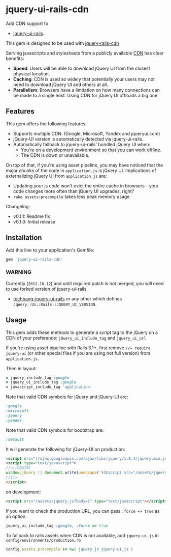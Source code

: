 # jquery-ui-rails-cdn

Add CDN support to

* [jquery-ui-rails](https://github.com/joliss/jquery-ui-rails).

This gem is designed to be used with [jquery-rails-cdn](https://github.com/kenn/jquery-rails-cdn)

Serving javascripts and stylesheets from a publicly available [CDN](http://en.wikipedia.org/wiki/Content_Delivery_Network) has clear benefits:

* **Speed**: Users will be able to download jQuery UI from the closest physical location.
* **Caching**: CDN is used so widely that potentially your users may not need to download jQuery UI and others at all.
* **Parallelism**: Browsers have a limitation on how many connections can be made to a single host. Using CDN for jQuery UI offloads a big one.

## Features

This gem offers the following features:

* Supports multiple CDN. (Google, Microsoft, Yandex and jqueryui.com)
* jQuery-UI version is automatically detected via jquery-ui-rails.
* Automatically fallback to jquery-ui-rails' bundled jQuery UI when:
  * You're on a development environment so that you can work offline.
  * The CDN is down or unavailable.

On top of that, if you're using asset pipeline, you may have noticed that the major chunks of the code in `application.js` is jQuery UI. Implications of externalizing jQuery UI from `application.js` are:

* Updating your js code won't evict the entire cache in browsers - your code changes more often than jQuery UI upgrades, right?
* `rake assets:precompile` takes less peak memory usage.

Changelog:

* v0.1.1: Readme fix
* v0.1.0: Initial release

## Installation

Add this line to your application's Gemfile:

```ruby
gem 'jquery-ui-rails-cdn'
```

### WARNING

Currently (`2012.10.12`) and until required patch is not merged, you will need to use forked version of jquery-ui-rails
* [techbang-jquery-ui-rails](https://github.com/techbang/jquery-ui-rails)
or any other which defines `Jquery::Ui::Rails::JQUERY_UI_VERSION`.

## Usage

This gem adds these methods to generate a script tag to the jQuery on a CDN of your preference:
`jQuery_ui_include_tag` and `jquery_ui_url`

If you're using asset pipeline with Rails 3.1+, first remove `//= require jquery-ui` (or other special files if you are using not full version) from `application.js`.

Then in layout:

```ruby
= jquery_include_tag :google
= jquery_ui_include_tag :google
= javascript_include_tag 'application'
```

Note that valid CDN symbols for jQuery and jQuery-UI are:

```ruby
:google
:microsoft
:jquery
:yandex
```

Note that valid CDN symbols for bootstrap are:

```ruby
:default
```

It will generate the following for jQuery-UI on production:

```html
<script src="//ajax.googleapis.com/ajax/libs/jquery/1.8.4/jquery.min.js" type="text/javascript"></script>
<script type="text/javascript">
//<![CDATA[
window.jQuery || document.write(unescape('%3Cscript src="/assets/jquery-ui-3aaa3fa0b0207a1abcd30555987cd4cc.js" type="text/javascript">%3C/script>'))
//]]>
</script>
```

on development:

```html
<script src="/assets/jquery.js?body=1" type="text/javascript"></script>
```

If you want to check the production URL, you can pass `:force => true` as an option.

```ruby
jquery_ui_include_tag :google, :force => true
```

To fallback to rails assets when CDN is not available, add `jquery-ui.js` in `config/environments/production.rb`

```ruby
config.assets.precompile += %w( jquery.js jquery-ui.js )
```
